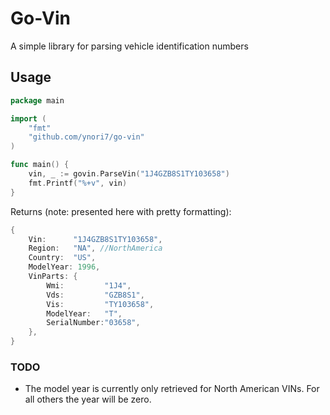 # Go-Vin
A simple library for parsing vehicle identification numbers

## Usage
```go
package main

import (
	"fmt"
	"github.com/ynori7/go-vin"
)

func main() {
	vin, _ := govin.ParseVin("1J4GZB8S1TY103658")
	fmt.Printf("%+v", vin)
}
```

Returns (note: presented here with pretty formatting):
```go
{
    Vin:      "1J4GZB8S1TY103658", 
    Region:   "NA", //NorthAmerica 
    Country:  "US", 
    ModelYear: 1996, 
    VinParts: {
        Wmi:         "1J4", 
        Vds:         "GZB8S1", 
        Vis:         "TY103658", 
        ModelYear:   "T", 
        SerialNumber:"03658",
    },
}
```

### TODO
- The model year is currently only retrieved for North American VINs. 
    For all others the year will be zero.